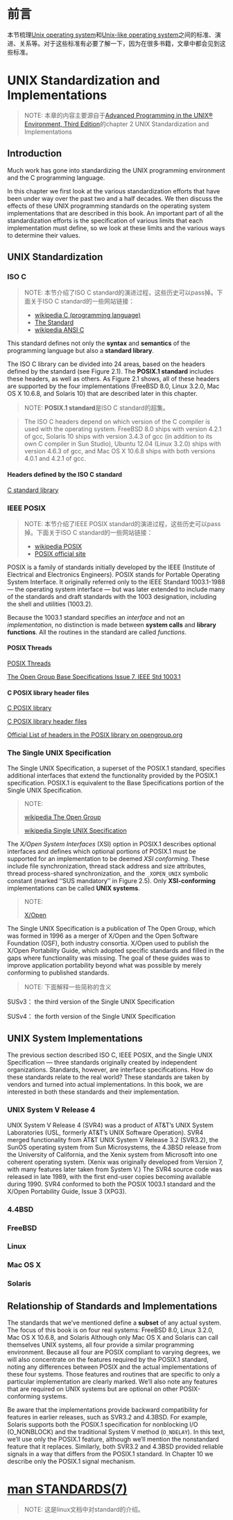 # 前言

本节梳理[Unix operating system](https://en.wikipedia.org/wiki/Unix)和[Unix-like operating system](https://en.wikipedia.org/wiki/Unix-like)之间的标准、演进、关系等。对于这些标准有必要了解一下，因为在很多书籍，文章中都会见到这些标准。

# UNIX Standardization and Implementations

> NOTE: 本章的内容主要源自于[Advanced Programming in the UNIX® Environment, Third Edition](http://www.apuebook.com/cover3e.html)的chapter 2 UNIX Standardization and Implementations
>

## Introduction

Much work has gone into standardizing the UNIX programming environment and the C programming language.

In this chapter we first look at the various standardization efforts that have been under way over the past two and a half decades. We then discuss the effects of these UNIX programming standards on the operating system implementations that are described in this book. An important part of all the standardization efforts is the specification of various limits that each implementation must define, so we look at these limits and the various ways to determine their values.

## UNIX Standardization

### ISO C

> NOTE: 本节介绍了ISO C standard的演进过程，这些历史可以pass掉。下面关于ISO C standard的一些网站链接：
>
> - [wikipedia C (programming language)](https://en.wikipedia.org/wiki/C_(programming_language))
> - [The Standard](http://www.iso-9899.info/wiki/The_Standard)
> - [wikipedia ANSI C](https://en.wikipedia.org/wiki/ANSI_C)

This standard defines not only the **syntax** and **semantics** of the programming language but also a **standard library**.

The ISO C library can be divided into 24 areas, based on the headers defined by the standard (see Figure 2.1). The **POSIX.1 standard** includes these headers, as well as others. As Figure 2.1 shows, all of these headers are supported by the four implementations (FreeBSD 8.0, Linux 3.2.0, Mac OS X 10.6.8, and Solaris 10) that are described later in this chapter.

> NOTE: **POSIX.1 standard**是ISO C standard的超集。

> The ISO C headers depend on which version of the C compiler is used with the operating system. FreeBSD 8.0 ships with version 4.2.1 of gcc, Solaris 10 ships with version 3.4.3 of gcc (in addition to its own C compiler in Sun Studio), Ubuntu 12.04 (Linux 3.2.0) ships with version 4.6.3 of gcc, and Mac OS X 10.6.8 ships with both versions 4.0.1 and 4.2.1 of gcc.

#### Headers defined by the ISO C standard

[C standard library](https://en.wikipedia.org/wiki/C_standard_library)



### IEEE POSIX

> NOTE: 本节介绍了IEEE POSIX standard的演进过程，这些历史可以pass掉。下面关于ISO C standard的一些网站链接：
>
> - [wikipedia POSIX](https://en.wikipedia.org/wiki/POSIX)
> - [POSIX official site](http://get.posixcertified.ieee.org/)

POSIX is a family of standards initially developed by the IEEE (Institute of Electrical and Electronics Engineers). POSIX stands for Portable Operating System Interface. It originally referred only to the IEEE Standard 1003.1-1988 — the operating system interface — but was later extended to include many of the standards and draft standards with the 1003 designation, including the shell and utilities (1003.2).

Because the 1003.1 standard specifies an *interface* and not an *implementation*, no distinction is made between **system calls** and **library functions**. All the routines in the standard are called *functions*.

#### POSIX Threads

[POSIX Threads](https://en.wikipedia.org/wiki/POSIX_Threads)

[The Open Group Base Specifications Issue 7, IEEE Std 1003.1](http://pubs.opengroup.org/onlinepubs/9699919799/basedefs/pthread.h.html)



#### C POSIX library header files

[C POSIX library](https://en.wikipedia.org/wiki/C_POSIX_library)

[C POSIX library header files](https://en.wikipedia.org/wiki/C_POSIX_library)

[Official List of headers in the POSIX library on opengroup.org](http://www.opengroup.org/onlinepubs/9699919799/idx/head.html)



### The Single UNIX Specification

The Single UNIX Specification, a superset of the POSIX.1 standard, specifies additional interfaces that extend the functionality provided by the POSIX.1 specification. POSIX.1 is equivalent to the Base Specifications portion of the Single UNIX Specification.

> NOTE:
>
> [wikipedia The Open Group](https://en.wikipedia.org/wiki/The_Open_Group)
>
> [wikipedia Single UNIX Specification](https://en.wikipedia.org/wiki/Single_UNIX_Specification)

The *X/Open System Interfaces* (XSI) option in POSIX.1 describes optional interfaces and defines which optional portions of POSIX.1 must be supported for an implementation to be deemed *XSI conforming*. These include file synchronization, thread stack address and size attributes, thread process-shared synchronization, and the `_XOPEN_UNIX` symbolic constant (marked ‘‘SUS mandatory’’ in Figure 2.5). Only **XSI-conforming** implementations can be called **UNIX systems**.

> NOTE:
>
> [X/Open](https://en.wikipedia.org/wiki/X/Open)

The Single UNIX Specification is a publication of The Open Group, which was formed in 1996 as a merger of X/Open and the Open Software Foundation (OSF), both industry consortia. X/Open used to publish the X/Open Portability Guide, which adopted specific standards and filled in the gaps where functionality was missing. The goal of these guides was to improve application portability beyond what was possible by merely conforming to published standards.

> NOTE: 下面解释一些简称的含义

SUSv3： the third version of the Single UNIX Specification 

SUSv4： the forth version of the Single UNIX Specification 



## UNIX System Implementations

The previous section described ISO C, IEEE POSIX, and the Single UNIX Specification — three standards originally created by independent organizations. Standards, however, are interface specifications. How do these standards relate to the real world? These standards are taken by vendors and turned into actual
implementations. In this book, we are interested in both these standards and their implementation.

### UNIX System V Release 4

UNIX System V Release 4 (SVR4) was a product of AT&T’s UNIX System Laboratories (USL, formerly AT&T’s UNIX Software Operation). SVR4 merged functionality from AT&T UNIX System V Release 3.2 (SVR3.2), the SunOS operating system from Sun Microsystems, the 4.3BSD release from the University of California, and the Xenix system from Microsoft into one coherent operating system. (Xenix was originally developed from Version 7, with many features later taken from System V.) The SVR4 source code was released in late 1989, with the first end-user copies becoming available during 1990. SVR4 conformed to both the POSIX 1003.1 standard and the X/Open Portability Guide, Issue 3 (XPG3).

### 4.4BSD

### FreeBSD

### Linux

### Mac OS X

### Solaris



## Relationship of Standards and Implementations

The standards that we’ve mentioned define a **subset** of any actual system. The focus of this book is on four real systems: FreeBSD 8.0, Linux 3.2.0, Mac OS X 10.6.8, and Solaris Although only Mac OS X and Solaris can call themselves UNIX systems, all four provide a similar programming environment. Because all four are POSIX compliant to varying degrees, we will also concentrate on the features required by the POSIX.1 standard, noting any differences between POSIX and the actual implementations of these four systems. Those features and routines that are specific to only a particular implementation are clearly marked. We’ll also note any features that are required on UNIX systems but are optional on other POSIX-conforming systems.

Be aware that the implementations provide backward compatibility for features in earlier releases, such as SVR3.2 and 4.3BSD. For example, Solaris supports both the POSIX.1 specification for nonblocking I/O (O_NONBLOCK) and the traditional System V method (`O_NDELAY`). In this text, we’ll use only the POSIX.1 feature, although we’ll mention the nonstandard feature that it replaces. Similarly, both SVR3.2 and 4.3BSD
provided reliable signals in a way that differs from the POSIX.1 standard. In Chapter 10 we describe only the POSIX.1 signal mechanism.



# [man STANDARDS(7)](http://man7.org/linux/man-pages/man7/standards.7.html)

> NOTE: 这是linux文档中对standard的介绍。